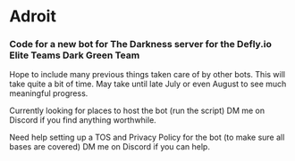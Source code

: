 # Adroit

### Code for a new bot for The Darkness server for the Defly.io Elite Teams Dark Green Team

Hope to include many previous things taken care of by other bots. 
This will take quite a bit of time. May take until late July or even August to see much meaningful progress. 

Currently looking for places to host the bot (run the script) DM me on Discord if you find anything worthwhile. 

Need help setting up a TOS and Privacy Policy for the bot  (to make sure all bases are covered) DM me on Discord if you can help. 
